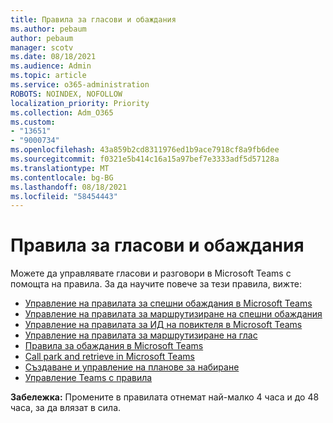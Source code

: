 ```yaml
---
title: Правила за гласови и обаждания
ms.author: pebaum
author: pebaum
manager: scotv
ms.date: 08/18/2021
ms.audience: Admin
ms.topic: article
ms.service: o365-administration
ROBOTS: NOINDEX, NOFOLLOW
localization_priority: Priority
ms.collection: Adm_O365
ms.custom:
- "13651"
- "9000734"
ms.openlocfilehash: 43a859b2cd8311976ed1b9ace7918cf8a9fb6dee
ms.sourcegitcommit: f0321e5b414c16a15a97bef7e3333adf5d57128a
ms.translationtype: MT
ms.contentlocale: bg-BG
ms.lasthandoff: 08/18/2021
ms.locfileid: "58454443"
---
```

# <a name="voice-and-calling-policies"></a>Правила за гласови и обаждания

Можете да управлявате гласови и разговори в Microsoft Teams с помощта на правила. За да научите повече за тези правила, вижте:

- [Управление на правилата за спешни обаждания в Microsoft Teams](https://docs.microsoft.com/microsoftteams/manage-emergency-calling-policies)
- [Управление на правилата за маршрутизиране на спешни обаждания](https://docs.microsoft.com/microsoftteams/manage-emergency-call-routing-policies)
- [Управление на правилата за ИД на повиктеля в Microsoft Teams](https://docs.microsoft.com/microsoftteams/caller-id-policies)
- [Управление на правилата за маршрутизиране на глас](https://docs.microsoft.com/microsoftteams/manage-voice-routing-policies)
- [Правила за обаждания в Microsoft Teams](https://docs.microsoft.com/microsoftteams/teams-calling-policy)
- [Call park and retrieve in Microsoft Teams](https://docs.microsoft.com/microsoftteams/call-park-and-retrieve)
- [Създаване и управление на планове за набиране](https://docs.microsoft.com/microsoftteams/create-and-manage-dial-plans)
- [Управление Teams с правила](https://docs.microsoft.com/microsoftteams/manage-teams-with-policies)

**Забележка:** Промените в правилата отнемат най-малко 4 часа и до 48 часа, за да влязат в сила.